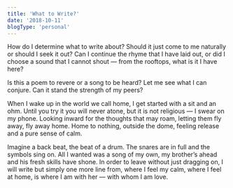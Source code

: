 ```yaml
---
title: 'What to Write?'
date: '2018-10-11'
blogType: 'personal'
---
```


How do I determine what to write about? Should it just come to me naturally or should I seek it out? Can I continue the rhyme that I have laid out, or did I choose a sound that I cannot shout — from the rooftops, what is it I have here?

Is this a poem to revere or a song to be heard? Let me see what I can conjure. Can it stand the strength of my peers?

When I wake up in the world we call home, I get started with a sit and an ohm. Until you try it you will never atone, but it is not religious — I swear on my phone. Looking inward for the thoughts that may roam, letting them fly away, fly away home. Home to nothing, outside the dome, feeling release and a pure sense of calm.

Imagine a back beat, the beat of a drum. The snares are in full and the symbols sing on. All I wanted was a song of my own, my brother’s ahead and his fresh skills have shone. In order to leave without just dragging on, I will write but simply one more line from, where I feel my calm, where I feel at home, is where I am with her — with whom I am love.
